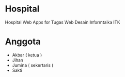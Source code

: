 # Hospital
Hospital Web Apps for Tugas Web Desain Informtaika ITK 

# Anggota
- Akbar ( ketua )
- Jihan 
- Jumina ( sekertaris )
- Sakti
